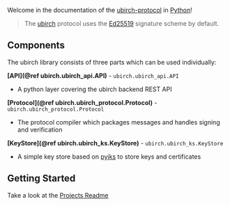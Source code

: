 
Welcome in the documentation of the [ubirch-protocol](https://github.com/ubirch/ubirch-protocol) in [Python](https://www.python.org/)!

> The [ubirch](https://ubirch.com) protocol uses the [Ed25519](https://ed25519.cr.yp.to/) signature scheme by default.

## Components
The ubirch library consists of three parts which can be used individually:

**[API](@ref ubirch.ubirch_api.API)** - `ubirch.ubirch_api.API` 

- A python layer covering the ubirch backend REST API

**[Protocol](@ref ubirch.ubirch_protocol.Protocol)** - `ubirch.ubirch_protocol.Protocol`

- The protocol compiler which packages messages and handles signing and verification

**[KeyStore](@ref ubirch.ubirch_ks.KeyStore)** - `ubirch.ubirch_ks.KeyStore`

- A simple key store based on [pyjks](https://pypi.org/project/pyjks/) to store keys and certificates

## Getting Started

Take a look at the [Projects Readme](md___users_damian__documents__u_b_i_r_c_h_ubirch_protocol_python__r_e_a_d_m_e.html) 